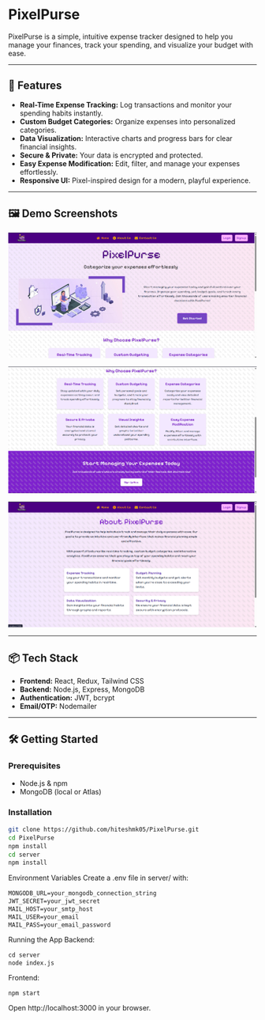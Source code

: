# PixelPurse

PixelPurse is a simple, intuitive expense tracker designed to help you manage your finances, track your spending, and visualize your budget with ease.

---

## 🚀 Features

- **Real-Time Expense Tracking:** Log transactions and monitor your spending habits instantly.
- **Custom Budget Categories:** Organize expenses into personalized categories.
- **Data Visualization:** Interactive charts and progress bars for clear financial insights.
- **Secure & Private:** Your data is encrypted and protected.
- **Easy Expense Modification:** Edit, filter, and manage your expenses effortlessly.
- **Responsive UI:** Pixel-inspired design for a modern, playful experience.

---

## 🖼️ Demo Screenshots

<img src="./src/assets/readme_images/home-1.png" alt="Homepage Demo" width="600">

![Homepage](./src/assets/readme_images/home-2.png)

![About Us](./src/assets/readme_images/aboutUs-1.png)

---

## 📦 Tech Stack

- **Frontend:** React, Redux, Tailwind CSS
- **Backend:** Node.js, Express, MongoDB
- **Authentication:** JWT, bcrypt
- **Email/OTP:** Nodemailer

---

## 🛠️ Getting Started

### Prerequisites

- Node.js & npm
- MongoDB (local or Atlas)

### Installation

```bash
git clone https://github.com/hiteshmk05/PixelPurse.git
cd PixelPurse
npm install
cd server
npm install

```
Environment Variables
Create a .env file in server/ with:
```
MONGODB_URL=your_mongodb_connection_string
JWT_SECRET=your_jwt_secret
MAIL_HOST=your_smtp_host
MAIL_USER=your_email
MAIL_PASS=your_email_password
```
Running the App
Backend:
```
cd server
node index.js
```
Frontend:
```
npm start
```
Open http://localhost:3000 in your browser.
